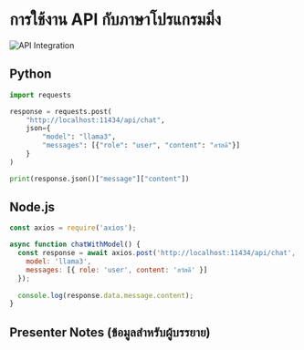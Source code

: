 # การใช้งาน API กับภาษาโปรแกรมมิ่ง

![API Integration](https://www.google.com/search?q=API+integration+with+programming+languages&tbm=isch)

## Python
```python
import requests

response = requests.post(
    "http://localhost:11434/api/chat",
    json={
        "model": "llama3",
        "messages": [{"role": "user", "content": "สวัสดี"}]
    }
)

print(response.json()["message"]["content"])
```

## Node.js
```javascript
const axios = require('axios');

async function chatWithModel() {
  const response = await axios.post('http://localhost:11434/api/chat', {
    model: 'llama3',
    messages: [{ role: 'user', content: 'สวัสดี' }]
  });
  
  console.log(response.data.message.content);
}
```

## Presenter Notes (ข้อมูลสำหรับผู้บรรยาย)
